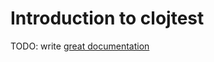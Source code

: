 # Introduction to clojtest

TODO: write [great documentation](http://jacobian.org/writing/what-to-write/)
